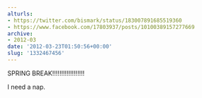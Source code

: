 ```yaml
---
alturls:
- https://twitter.com/bismark/status/183007891685519360
- https://www.facebook.com/17803937/posts/10100389157277669
archive:
- 2012-03
date: '2012-03-23T01:50:56+00:00'
slug: '1332467456'
---
```


SPRING BREAK!!!!!!!!!!!!!!!!!!

I need a nap.

